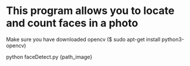 # This program allows you to locate and count faces in a photo

Make sure you have downloaded opencv ($ sudo apt-get install python3-opencv)

python faceDetect.py {path_image}
